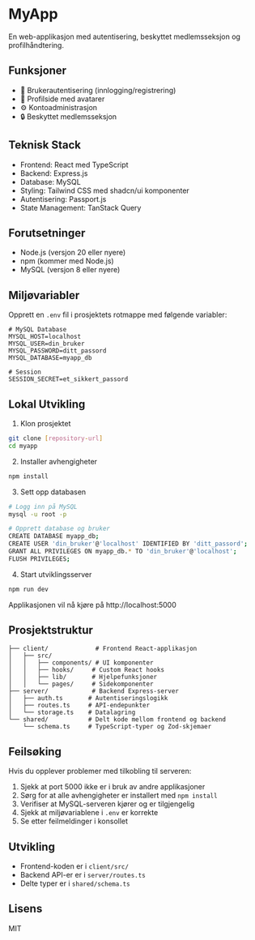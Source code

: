 # MyApp

En web-applikasjon med autentisering, beskyttet medlemsseksjon og profilhåndtering.

## Funksjoner

- 🔐 Brukerautentisering (innlogging/registrering)
- 👤 Profilside med avatarer
- ⚙️ Kontoadministrasjon
- 🔒 Beskyttet medlemsseksjon

## Teknisk Stack

- Frontend: React med TypeScript
- Backend: Express.js
- Database: MySQL
- Styling: Tailwind CSS med shadcn/ui komponenter
- Autentisering: Passport.js
- State Management: TanStack Query

## Forutsetninger

- Node.js (versjon 20 eller nyere)
- npm (kommer med Node.js)
- MySQL (versjon 8 eller nyere)

## Miljøvariabler

Opprett en `.env` fil i prosjektets rotmappe med følgende variabler:

```env
# MySQL Database
MYSQL_HOST=localhost
MYSQL_USER=din_bruker
MYSQL_PASSWORD=ditt_passord
MYSQL_DATABASE=myapp_db

# Session
SESSION_SECRET=et_sikkert_passord
```

## Lokal Utvikling

1. Klon prosjektet
```bash
git clone [repository-url]
cd myapp
```

2. Installer avhengigheter
```bash
npm install
```

3. Sett opp databasen
```bash
# Logg inn på MySQL
mysql -u root -p

# Opprett database og bruker
CREATE DATABASE myapp_db;
CREATE USER 'din_bruker'@'localhost' IDENTIFIED BY 'ditt_passord';
GRANT ALL PRIVILEGES ON myapp_db.* TO 'din_bruker'@'localhost';
FLUSH PRIVILEGES;
```

4. Start utviklingsserver
```bash
npm run dev
```

Applikasjonen vil nå kjøre på http://localhost:5000

## Prosjektstruktur

```
├── client/             # Frontend React-applikasjon
│   ├── src/
│   │   ├── components/ # UI komponenter
│   │   ├── hooks/     # Custom React hooks
│   │   ├── lib/       # Hjelpefunksjoner
│   │   └── pages/     # Sidekomponenter
├── server/            # Backend Express-server
│   ├── auth.ts       # Autentiseringslogikk
│   ├── routes.ts     # API-endepunkter
│   └── storage.ts    # Datalagring
└── shared/           # Delt kode mellom frontend og backend
    └── schema.ts     # TypeScript-typer og Zod-skjemaer
```

## Feilsøking

Hvis du opplever problemer med tilkobling til serveren:
1. Sjekk at port 5000 ikke er i bruk av andre applikasjoner
2. Sørg for at alle avhengigheter er installert med `npm install`
3. Verifiser at MySQL-serveren kjører og er tilgjengelig
4. Sjekk at miljøvariablene i `.env` er korrekte
5. Se etter feilmeldinger i konsollet

## Utvikling

- Frontend-koden er i `client/src/`
- Backend API-er er i `server/routes.ts`
- Delte typer er i `shared/schema.ts`

## Lisens

MIT